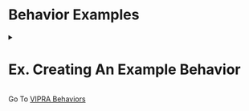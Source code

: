 # Behavior Examples

<details>
  <summary>
    <h1>
      Ex. Creating An Example Behavior
    </h1>
  </summary>

Here we will make a couple of example `Behaviors`.

<details>
  <summary>
    <h2>
      Ex.1. The Simplest Behavior
    </h2>
  </summary>

This example is a simple `Behavior` that causes every pedestrian to stand still for the duration of the simulation. 

```
Types:           // Types Declaration (§T.) says what types of pedestrians there are
  person
.

Selector:        // Selector (§S.) says who is of that type
  Type: person
  Select: Everyone
.

Action (person): // Action (§A.) says what people of that type do
  Response: set velocity {0}
.
```

</details>

---

<details>
  <summary>
    <h2>
      Ex.2. An Announcment Event
    </h2>
  </summary>

This `Behavior` shows `Events`, with an announcement. In this example, we will make a simple `Behavior` and add to it.

```
Types:                                // Types Declaration(§T.)
  Listener
.

Selector:                             // Selector (§S.)
  Type: Listener
  Select: Everyone
.

Event:                                // Event (§E.)
  Name: Announcement
  Start: 10 seconds after !Start      // Start Condition (§C.)
  End: 10 seconds after !Announcement // End Condition (§C.)

.

Action (Listener):                    // Action (§A.)
  Condition: !Announcement occurring  // Condition (§C.)
  Response: set velocity {0}
. 
```

In this example, an announcement will start after 10 seconds and last for 10 seconds.

While the announcement is occurring, every pedestrian will be stopped to listen.

<details>
  <summary>
    <h3>
      Ex.2.1. A bit more realistic
    </h3>
  </summary>

Everyone stopping to listen isn't very realistic, so we can change it slightly.

```
Types:                                // Types Declaration(§T.)
  Listener
.

Selector:                             // Selector (§S.)
  Type: Listener
  Select: 10%
.

Event:                                // Event (§E.)
  Name: Announcement
  Start: 10 seconds after !Start      // Start Condition (§C.)
  End: 10 seconds after !Announcement // End Condition (§C.)

.

Action (Listener):                    // Action (§A.)
  Condition: !Announcement occurring  // Condition (§C.)
  Response: set velocity {0}
. 
```

In this example, only 10% of pedestrians will actually stop to listen to the announcement. (probably still an over-estimation)

</details>

<details>
  <summary>
    <h3>
      Ex.2.2. Adding more
    </h3>
  </summary>

A black-and-white, either pedestrians stop to listen or don't, may not be as realistic as we would like.

```
Types:                                // Types Declaration(§T.)
  Listener
  Partial_Listener
.

Selector:                             // Selector (§S.)
  Type: Listener
  Select: 10%
.

Selector:                             // Selector (§S.)
  Type: Parital_Listener
  Select: 25%
.

Event:                                // Event (§E.)
  Name: Announcement
  Start: 10 seconds after !Start      // Start Condition (§C.)
  End: 10 seconds after !Announcement // End Condition (§C.)

.

Action (Listener):                    // Action (§A.)
  Condition: !Announcement occurring  // Condition (§C.)
  Response: set velocity {0}
.

Action (Parital_Listener):            // Action (§A.)
  Condition: !Announcement occurring  // Condition (§C.)
  Response: scale velocity 0.75
.
```

In this 10% of pedestrians stop to listen, another 25% slow down to listen, and the rest behave normally.

</details>
</details>

<details>
  <summary>
    <h2>
      Ex.3. Pedestrians Interacting
    </h2>
  </summary>

This example `Behavior` has pedestrians "fighting", to show that pedestrians can interact.

```
Types:
  teamA_fan
  teamB_fan
  aggressive_fan
.

Selector:
  Type: teamA_fan
  Select: 25%
.

Selector:                   // Selector (§S.) 10% of teamA fans are "aggressive"
  Type: aggressive_fan
  Select: 10%
  From: teamA_fan
.

Selector:
  Type: teamB_fan
  Select: 15%
.

Action (aggressive_fan):
  Stimulus: target within 1.0                                  // Condition (§C.)
  Response: set velocity to {0}, set target velocity to {0}    // Atoms (§A.4.) to set self and targets velocity to zero 
  Duration: random 60-120 seconds                              // Duration (§A.3.) to have fights last a random amount of time 
  Target: nearest teamB_fan                                    // Target (§A.6.) has aggressive_fans only interact with teamB_fans 
.
```


</details>
</details>

Go To [VIPRA Behaviors](./VIPRA_Behaviors.md)